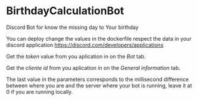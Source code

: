 # BirthdayCalculationBot
Discord Bot for know the missing day to Your birthday 

You can deploy change the values in the dockerfile respect the data in your discord application https://discord.com/developers/applications

Get the *token* value from you aplication in on the *Bot* tab.

Get the *cliente id* from you aplication in on the *General information* tab. 

The last value in the parameters corresponds to the millisecond difference between where you are and the server where your bot is running, leave it at 0 if you are running locally.
